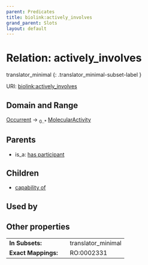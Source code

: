 ```yaml
---
parent: Predicates
title: biolink:actively_involves
grand_parent: Slots
layout: default
---
```


# Relation: actively_involves

translator_minimal
{: .translator_minimal-subset-label }




URI: [biolink:actively_involves](https://w3id.org/biolink/vocab/actively_involves)

## Domain and Range

[Occurrent](Occurrent.md) ->  <sub>0..\*</sub> [MolecularActivity](MolecularActivity.md)

## Parents

 *  is_a: [has participant](has_participant.md)

## Children

 *  [capability of](capability_of.md)

## Used by


## Other properties

|  |  |  |
| --- | --- | --- |
| **In Subsets:** | | translator_minimal |
| **Exact Mappings:** | | RO:0002331 |

